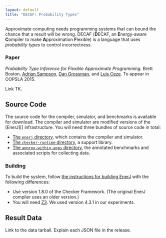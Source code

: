 ```yaml
---
layout: default
title: "DECAF: Probability Types"
---
```

Approximate computing needs programming systems that can bound the chance that a result will be wrong. DECAF (**D**ECAF, an **E**nergy-aware **C**ompiler to make **A**pproximation **F**lexible) is a language that uses *probability types* to control incorrectness.

### Paper

*Probability Type Inference for Flexible Approximate Programming.*
Brett Boston, [Adrian Sampson][adrian], [Dan Grossman][dan], and [Luis Ceze][luis].
To appear in OOPSLA 2015.

Link TK.

[adrian]: http://homes.cs.washington.edu/~asampson/
[dan]: http://homes.cs.washington.edu/~djg/
[luis]: http://homes.cs.washington.edu/~luisceze/

## Source Code

The source code for the compiler, simulator, and benchmarks is available for download. The compiler and simulator are modified versions of the [EnerJ][] infrastructure. You will need three bundles of source code in total:

* [The `enerj` directory][tarball-enerj], which contains the compiler and simulator.
* [The `checker-runtime` directory][tarball-cfrt], a support library.
* [The `approx-within-apps` directory][tarball-apps], the annotated benchmarks and associated scripts for collecting data.

[enerj-source]: /research/approximation/enerj.html#source-release
[tarball-enerj]: enerj-802f7e4a1e1c.tar.gz
[tarball-cfrt]: checker-runtime-a8a1e794bb86.tar.gz
[tarball-apps]: approx-within-apps-f55f9c0.tar.gz

### Building

To build the system, follow [the instructions for building EnerJ][enerj-readme] with the following differences:

* Use version 1.8.0 of the Checker Framework. (The original EnerJ compiler uses an older version.)
* You will need [Z3][]. We used version 4.3.1 in our experiments.

[enerj-readme]: https://bitbucket.org/adrian/enerj
[z3]: https://github.com/Z3Prover/z3

## Result Data

Link to the data tarball.
Explain each JSON file in the release.
